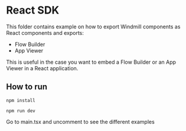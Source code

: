 # React SDK

This folder contains example on how to export Windmill components as React
components and exports:

- Flow Builder
- App Viewer

This is useful in the case you want to embed a Flow Builder or an App Viewer in
a React application.

## How to run

```
npm install
```

```
npm run dev
```

Go to main.tsx and uncomment to see the different examples

